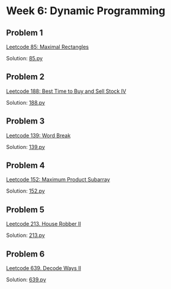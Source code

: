 # Week 6: Dynamic Programming

## Problem 1
[Leetcode 85: Maximal Rectangles](https://leetcode.com/problems/maximal-rectangle/)

Solution: [85.py](85.py)

## Problem 2
[Leetcode 188: Best Time to Buy and Sell Stock IV](https://leetcode.com/problems/best-time-to-buy-and-sell-stock-iv/)

Solution: [188.py](188.py)
  
## Problem 3
[Leetcode 139: Word Break](https://leetcode.com/problems/word-break/)

Solution: [139.py](139.py)

## Problem 4
[Leetcode 152: Maximum Product Subarray](https://leetcode.com/problems/maximum-product-subarray/)

Solution: [152.py](152.py)

## Problem 5
[Leetcode 213. House Robber II](https://leetcode.com/problems/house-robber-ii/)

Solution: [213.py](213.py)

## Problem 6
[Leetcode 639. Decode Ways II](https://leetcode.com/problems/decode-ways-ii/)

Solution: [639.py](639.py)